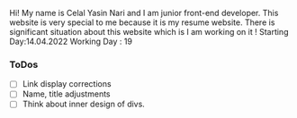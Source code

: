 
Hi!
My name is Celal Yasin Nari and I am junior front-end developer. This website is very special to me because it is my resume website.
There is significant situation about this website which is I am working on it !
Starting Day:14.04.2022
Working Day : 19

### ToDos

- [ ] Link display corrections
- [ ] Name, title adjustments
- [ ] Think about inner design of divs.